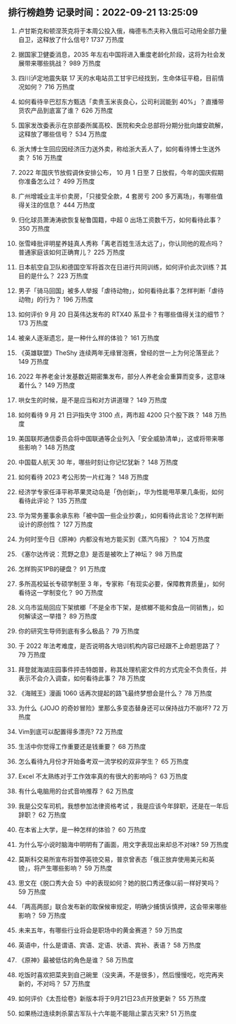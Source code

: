
## 排行榜趋势 记录时间：2022-09-21 13:25:09
  
  1. 卢甘斯克和顿涅茨克将于本周公投入俄，梅德韦杰夫称入俄后可动用全部力量自卫，这释放了什么信号? 1737 万热度
    
  2. 据国家卫健委消息，2035 年左右中国将进入重度老龄化阶段，这将为社会发展带来哪些挑战？ 989 万热度
    
  3. 四川泸定地震失联 17 天的水电站员工甘宇已经找到，生命体征平稳，目前情况如何？ 716 万热度
    
  4. 如何看待辛巴怼东方甄选「卖贵玉米丧良心，公司利润能到 40%」？直播带货农产品到底富了谁？ 626 万热度
    
  5. 国家发改委表示在京部委所属高校、医院和央企总部将分期分批向雄安疏解，这释放了哪些信号？ 534 万热度
    
  6. 浙大博士生回应因经济压力送外卖，称给浙大丢人了，如何看待博士生送外卖？ 516 万热度
    
  7. 2022 年国庆节放假调休安排公布， 10 月 1 日至 7 日放假，今年的国庆假期你准备怎么过？ 499 万热度
    
  8. 广州增城业主半价卖房，「只接受全款，4 套房亏 200 多万离场」，有哪些值得关注的信息？ 444 万热度
    
  9. 归化球员萧涛涛欲恢复秘鲁国籍，中超 0 出场工资数千万，如何看待此事？ 350 万热度
    
  10. 张雪峰批评明星养娃真人秀称「离老百姓生活太远了」，你认同他的观点吗？普通家庭该如何正确育儿？ 225 万热度
    
  11. 日本航空自卫队和德国空军将首次在日进行共同训练，如何评价此次训练？其目的是什么？ 223 万热度
    
  12. 男子「骑马回国」被多人举报「虐待动物」，如何看待此事？怎样判断「虐待动物」的行为？ 196 万热度
    
  13. 如何评价 9 月 20 日英伟达发布的 RTX40 系显卡？有哪些值得关注的细节？ 173 万热度
    
  14. 被亲人逐渐遗忘，是一种什么样的体验？ 161 万热度
    
  15. 《英雄联盟》TheShy 连续两年无缘冒泡赛，曾经的世一上为何沦落至此？ 149 万热度
    
  16. 2022 年养老金计发基数近期密集发布，部分人养老金会重算而变多，这意味着什么？ 149 万热度
    
  17. 哄女生的时候，是不是应当和对方讲道理？ 149 万热度
    
  18. 如何看待 9 月 21 日沪指失守 3100 点，两市超 4200 只个股下跌？ 148 万热度
    
  19. 美国联邦通信委员会将中国联通等企业列入「安全威胁清单」，这或将带来哪些影响？ 148 万热度
    
  20. 中国载人航天 30 年，哪些时刻让你记忆犹新？ 148 万热度
    
  21. 如何看待 2023 考公形势一片红海？ 148 万热度
    
  22. 经济学专家任泽平称苹果灵动岛是「伪创新」，华为性能甩苹果几条街，如何看待此评论？ 135 万热度
    
  23. 华为常务董事余承东称「被中国一些企业抄袭」，如何看待此言论？怎样判断设计的原创性？ 127 万热度
    
  24. 为何时至今日《原神》内都没有地方能买到《蒸汽鸟报》？ 104 万热度
    
  25. 《塞尔达传说：荒野之息》是否是被吹上了神坛？ 98 万热度
    
  26. 怎样购买1PB的硬盘？ 91 万热度
    
  27. 多所高校延长专硕学制至 3 年，专家称「有现实必要，保障教育质量」，如何看待这一学制变化？ 90 万热度
    
  28. 义乌市监局回应下架槟榔「不是全市下架，是槟榔不能和食品一同销售」，如何解读这一举措？ 89 万热度
    
  29. 你的研究生导师到底有多么极品？ 79 万热度
    
  30. 于 2022 年法考难度，是否说明各大培训机构内容已经跟不上命题思路了？ 79 万热度
    
  31. 拜登就海湖庄园事件抨击特朗普，称其处理机密文件的方式完全不负责任，并表示不会介入调查，如何看待此事？ 78 万热度
    
  32. 《海贼王》漫画 1060 话再次提起的路飞最终梦想会是什么？ 78 万热度
    
  33. 为什么《JOJO 的奇妙冒险》里那么多变态替身还可以保持战力不崩坏? 72 万热度
    
  34. Vim到底可以配置得多漂亮? 72 万热度
    
  35. 生活中你觉得工作重要还是钱重要？ 68 万热度
    
  36. 怎么看待九月份才开始备考双一流学校的双非学生？ 65 万热度
    
  37. Excel 不太熟练对于工作效率真的有很大的影响吗？ 63 万热度
    
  38. 有什么电脑用的台式音响推荐？ 62 万热度
    
  39. 我是公交车司机，我想参加法律资格考试 ，我是应该今年辞职，还是在一年后辞职？ 62 万热度
    
  40. 在本省上大学，是一种怎样的体验？ 60 万热度
    
  41. 为什么写小说时脑海中明明有了画面，用文字表现出来却总不对味? 59 万热度
    
  42. 莫斯科交易所宣布将暂停英镑交易，普京曾表态「俄正放弃使用美元和英镑」，将产生哪些影响？ 59 万热度
    
  43. 思文在《脱口秀大会 5》中的表现如何？她的脱口秀还像以前一样好笑吗？ 59 万热度
    
  44. 「两高两部」联合发布新的取保候审规定，明确少捕慎诉慎押，这会带来哪些影响？ 59 万热度
    
  45. 未来五年，有哪些行业将会是职场中的黄金赛道？ 59 万热度
    
  46. 英语中，什么是谓语、宾语、定语、状语、宾补、表语？ 58 万热度
    
  47. 《原神》最被低估的角色是谁？ 58 万热度
    
  48. 吃饭时喜欢把菜夹到自己碗里（没夹满，不是很多），然后慢慢吃，吃完再夹新的，不对吗？ 57 万热度
    
  49. 如何评价《太吾绘卷》新版本将于9月21日23点开放更新？ 55 万热度
    
  50. 如果杨过连续刺杀蒙古军队十六年能不能阻止蒙古灭宋? 51 万热度
    